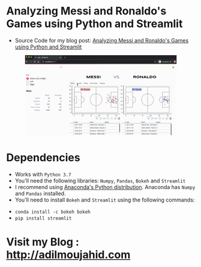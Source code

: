 # Analyzing Messi and Ronaldo's Games using Python and Streamlit

* Source Code for my blog post: [Analyzing Messi and Ronaldo's Games using Python and Streamlit](http://adilmoujahid.com/posts/2020/06/streamlit-messi-ronaldo/)

<div style="display:block;margin:auto;height:80%;width:80%">
  <img src="streamlit-messi-ronaldo.gif">
</div>

# Dependencies

- Works with ```Python 3.7``` 
- You'll need the following libraries: ```Numpy```, ```Pandas```, ```Bokeh``` and ```Streamlit```
- I recommend using [Anaconda's Python distribution](https://www.continuum.io/downloads). Anaconda has ```Numpy``` and ```Pandas``` installed.
- You'll need to install ```Bokeh``` and ```Streamlit``` using the following commands:

* ```conda install -c bokeh bokeh```
 * ```pip install streamlit```

# Visit my Blog : http://adilmoujahid.com